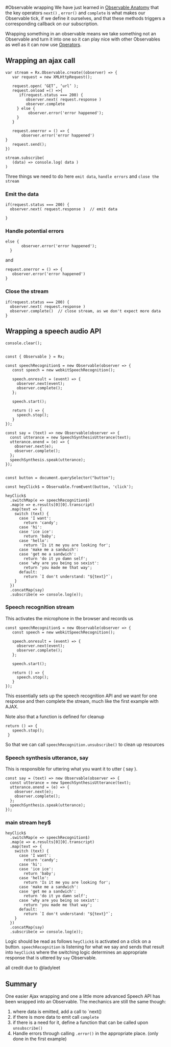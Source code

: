 #Observable wrapping
We have just learned in [Observable Anatomy](/observable-anatomy.md) that the key operators `next()` , `error()` and `complete` is what makes our Observable tick, if we define it ourselves, and that these methods triggers a corresponding callback on our subscription. 

Wrapping something in an observable means we take something not an Observable and turn it into one so it can play nice with other Observables as well as it can now use [Operators](/operators.md).

## Wrapping an ajax call
```
var stream = Rx.Observable.create((observer) => {
   var request = new XMLHttpRequest();

   request.open( ‘GET’, ‘url’ );
   request.onload =() =>{
      if(request.status === 200) {
         observer.next( request.response )
         observer.complete
     } else {
          observer.error('error happened');
     }
   }
   
   request.onerror = () => {  
       observer.error('error happened')                                                                                } 
   request.send();
})

stream.subscribe(
   (data) => console.log( data )  
)
```

Three things we need to do here `emit data`, `handle errors` and `close the stream`
### Emit the data

```
if(request.status === 200) {
  observer.next( request.response )  // emit data

}
```
### Handle potential errors

```
else {
       observer.error('error happened');
  }
```
and
```
request.onerror = () => {
   observer.error('error happened') 
} 
```

### Close the stream
```
if(request.status === 200) {
  observer.next( request.response )
  observer.complete()  // close stream, as we don't expect more data
}
```


## Wrapping a speech audio API
```
console.clear();


const { Observable } = Rx;

const speechRecognition$ = new Observable(observer => {
   const speech = new webkitSpeechRecognition();

   speech.onresult = (event) => {
     observer.next(event);
     observer.complete();
   };

   speech.start();
  
   return () => {
     speech.stop();
   }
});

const say = (text) => new Observable(observer => {
  const utterance = new SpeechSynthesisUtterance(text);
  utterance.onend = (e) => {
    observer.next(e);
    observer.complete();
  };
  speechSynthesis.speak(utterance);
});


const button = document.querySelector("button");

const heyClick$ = Observable.fromEvent(button, 'click');

heyClick$
  .switchMap(e => speechRecognition$)
  .map(e => e.results[0][0].transcript)
  .map(text => {
    switch (text) {
      case 'I want':
        return 'candy';
      case 'hi':
      case 'ice ice':
        return 'baby';
      case 'hello':
        return 'Is it me you are looking for';
      case 'make me a sandwich':
      case 'get me a sandwich':
        return 'do it yo damn self';
      case 'why are you being so sexist':
        return 'you made me that way';
      default:
        return `I don't understand: "${text}"`;
    }
  })
  .concatMap(say)
  .subscribe(e => console.log(e));

```
### Speech recognition stream
This activates the microphone in the browser and records us

```
const speechRecognition$ = new Observable(observer => {
   const speech = new webkitSpeechRecognition();

   speech.onresult = (event) => {
     observer.next(event);
     observer.complete();
   };

   speech.start();
  
   return () => {
     speech.stop();
   }
});

```

This essentially sets up the speech recognition API and we want for one response and then complete the stream, much like the first example with AJAX.

Note also that a function is defined for cleanup
```
return () => {
   speech.stop();
 }
```
So that we can call `speechRecognition.unsubscribe()` to clean up resources

### Speech synthesis utterance, say
This is responsible for uttering what you want it to utter ( say ). 

```
const say = (text) => new Observable(observer => {
  const utterance = new SpeechSynthesisUtterance(text);
  utterance.onend = (e) => {
    observer.next(e);
    observer.complete();
  };
  speechSynthesis.speak(utterance);
});

```

### main stream hey$
```
heyClick$
  .switchMap(e => speechRecognition$)
  .map(e => e.results[0][0].transcript)
  .map(text => {
    switch (text) {
      case 'I want':
        return 'candy';
      case 'hi':
      case 'ice ice':
        return 'baby';
      case 'hello':
        return 'Is it me you are looking for';
      case 'make me a sandwich':
      case 'get me a sandwich':
        return 'do it yo damn self';
      case 'why are you being so sexist':
        return 'you made me that way';
      default:
        return `I don't understand: "${text}"`;
    }
  })
  .concatMap(say)
  .subscribe(e => console.log(e));

```
Logic should be read as follows
`heyClick$` is activated on a click on a button.
`speechRecognition` is listening for what we say and sends that result into `heyClick$` where the switching logic determines an appropriate response that is uttered by `say` Observable.

all credit due to @ladyleet

## Summary
One easier Ajax wrapping and one a little more advanced Speech API has been wrapped into an Observable. The mechanics are still the same though:
1) where data is emitted, add a call to `next()
2) if there is more data to emit call `complete`
3) if there is a need for it, define a function that can be called upon `unsubscribe()` 
4) Handle errors through calling `.error()` in the appropriate place. (only done in the first example)
